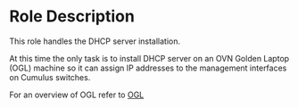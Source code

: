 # Role Description

This role handles the DHCP server installation.

At this time the only task is to install DHCP server
on an OVN Golden Laptop (OGL) machine so it can assign IP addresses to
the management interfaces on Cumulus switches.


For an overview of OGL refer to [OGL](../../ansible_golden_laptop/README.md)


